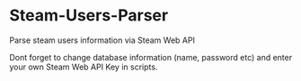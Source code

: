 # Steam-Users-Parser
Parse steam users information via Steam Web API

Dont forget to change database information (name, password etc) and enter your own Steam Web API Key in scripts.
